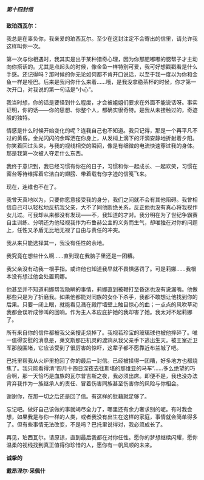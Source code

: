 ##### 第十四封信

**致珀西瓦尔：**

我总是在辜负你，我亲爱的珀西瓦尔。至少在这封注定不会寄出的信里，请允许我这样叫你一次。

第一次与你相遇时，我其实是出于某种猎奇心理，因为你那肥嘟嘟的腮帮子才主动向你搭话的。尤其是点起头的时候，像金鱼一样特别可爱，我可好想戳戳看是什么手感。还记得吗？那时候的你无论如何都不肯开口说话，以至于我一度以为你和金鱼一样是哑巴。后来是我问你什么来着……哦，是我没拿稳茶杯的时候，你才第一次开口，对我说的第一句话是“小心”。

我当时想，你的话是要怪到什么程度，才会被姐姐们要求在外面不能说话呀。事实证明，你的话——你的思想、你整个人，都确实很奇特。是我从未接触过的，奇迹般的独特。

情感是什么时候开始变化的呢？连我自己也不知道。我只记得，那是一个再平凡不过的黄昏。金光闪闪的余晖洒在你身上，从发梢上滴下的汗滴安静地折射着夕阳。你笑着回过头来，与我的视线相交的瞬间，像是有细微的电流快速穿过我的身体。那是我第一次被人夺走什么东西。

我终于意识到，我已经习惯有你在的日子，习惯和你一起成长、一起欢笑，习惯在窗台等待维挥着它洁白的翅膀、带着载有你字迹的信笺飞来。

现在，连维也不在了。

我曾天真地以为，只要你愿意接受我的身分，我们之间就不会有其他阻碍。我曾相信自己可以轻松地反抗我父亲，大不了同他断绝关系，反正他也没有真心将我视作女儿过。可我却从来都没有发现——不，我知道的才对。我分明在为了世纪争霸赛自主训练、分明还为他轻视我作为布鲁赫公主的义务而生气，却唯独在对你的问题上，任性又矛盾无比地无视了自由与责任的冲突。

我从来只能选择其一，我没有任性的余地。

我究竟在想些什么啊……直到现在我脑子里还是一团糟。

我父亲没有动我一根手指。或许他也知道我早就不畏惧惩罚了。可是莉娜……我根本没有想过他会处置莉娜。

他甚至并不知道莉娜帮我隐瞒的事情，莉娜直到被鞭打至昏迷也没有说漏嘴。他做那些只是为了折磨我。如果他都能对同族的女仆下杀手，我都不敢想让他找到你的后果。只要一闭上眼，就能看见溅在殿厅墙壁上触目惊心的血；一点点的风吹草动我都会误听成惨叫的回响。作为主人本应庇护她的我却害了她。我太对不起莉娜了。

所有来自你的信件都被我父亲搜走烧掉了。我视若珍宝的玻璃球也被他摔碎了。唯一值得安慰的消息是，莱文斯那匹机灵的渡鸦从我父亲手下逃出生天。被王室近卫军那般围堵，它应该受到了很厉害的惊吓，这辈子都不愿靠近布兰城了吧。

巴托里帮我从火炉里抢回了你的最后一封信。已经被揉得一团糟，好多地方也都烧焦了。我只能看得清“四月十四日深夜去往斯堪的那维亚的马车”……多么绝望的巧合啊，那一天恰巧是血族的瓦尔普吉斯之夜，我必须出席。即便不是，我也没办法背弃我作为一族继承人的责任、冒着伤害同族甚至伤害你的风险与你相会。

谢谢你，在那一切之后还是回了信。有这样的慰藉就足够了。

忘记吧。做好自己该做的事就竭尽全力了，哪里还有余力奢求别的呢。有时我会想，如果我是与你一样的人类，或者我没有出生在这样的家庭，事情就会简单得多了。但有些事情无法改变，不是吗？巴托里说得对，我必须成长了。

再见，珀西瓦尔。请原谅，直到最后我都在对你任性。愿你的梦想继续闪耀，愿你温柔的视线找到真正值得你珍惜的人，愿你有一帆风顺的未来。

**诚挚的**

**戴昂涅尔·采佩什**